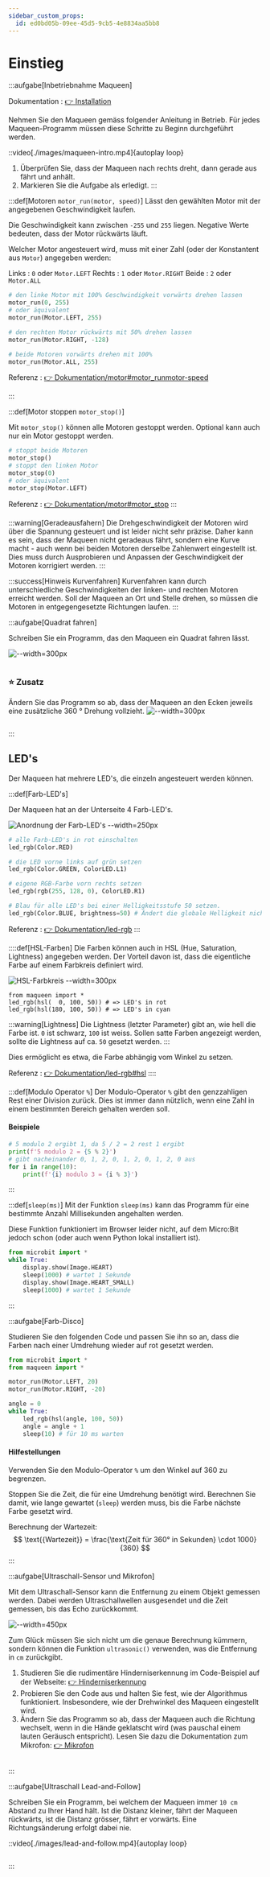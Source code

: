 ```yaml
---
sidebar_custom_props:
  id: ed0bd05b-09ee-45d5-9cb5-4e8834aa5bb8
---
```

# Einstieg

:::aufgabe[Inbetriebnahme Maqueen]
<Answer type="state" webKey="0eff77c4-2629-4b69-bb87-2d0b1279e6f3" />

Dokumentation
: [👉 Installation](https://gbsl-informatik.github.io/maqueen-plus-v2-mpy/docs/)

Nehmen Sie den Maqueen gemäss folgender Anleitung in Betrieb. Für jedes Maqueen-Programm müssen diese Schritte zu Beginn durchgeführt werden. 

::video[./images/maqueen-intro.mp4]{autoplay loop}

1. Überprüfen Sie, dass der Maqueen nach rechts dreht, dann gerade aus fährt und anhält. 
2. Markieren Sie die Aufgabe als erledigt.
:::

:::def[Motoren `motor_run(motor, speed)`]
Lässt den gewählten Motor mit der angegebenen Geschwindigkeit laufen.

Die Geschwindigkeit kann zwischen `-255` und `255` liegen. Negative Werte bedeuten, dass der Motor rückwärts läuft.

Welcher Motor angesteuert wird, muss mit einer Zahl (oder der Konstantent aus `Motor`) angegeben werden:

Links
: `0` oder `Motor.LEFT`
Rechts
: `1` oder `Motor.RIGHT`
Beide
: `2` oder `Motor.ALL`

```py
# den linke Motor mit 100% Geschwindigkeit vorwärts drehen lassen
motor_run(0, 255)
# oder äquivalent
motor_run(Motor.LEFT, 255)

# den rechten Motor rückwärts mit 50% drehen lassen
motor_run(Motor.RIGHT, -128)

# beide Motoren vorwärts drehen mit 100%
motor_run(Motor.ALL, 255)
```

Referenz
: [👉 Dokumentation/motor#motor_runmotor-speed](https://gbsl-informatik.github.io/maqueen-plus-v2-mpy/docs/api/motor#motor_runmotor-speed)

:::

:::def[Motor stoppen `motor_stop()`]

Mit `motor_stop()` können alle Motoren gestoppt werden. Optional kann auch nur ein Motor gestoppt werden.

```py
# stoppt beide Motoren
motor_stop()
# stoppt den linken Motor
motor_stop(0)
# oder äquivalent
motor_stop(Motor.LEFT)
```

Referenz
: [👉 Dokumentation/motor#motor_stop](https://gbsl-informatik.github.io/maqueen-plus-v2-mpy/docs/api/motor#motor_stop)
:::

:::warning[Geradeausfahern]
Die Drehgeschwindigkeit der Motoren wird über die Spannung gesteuert und ist leider nicht sehr präzise. Daher kann es sein, dass der Maqueen nicht geradeaus fährt, sondern eine Kurve macht - auch wenn bei beiden Motoren derselbe Zahlenwert eingestellt ist. Dies muss durch Ausprobieren und Anpassen der Geschwindigkeit der Motoren korrigiert werden.
:::

:::success[Hinweis Kurvenfahren]
Kurvenfahren kann durch unterschiedliche Geschwindigkeiten der linken- und rechten Motoren erreicht werden. Soll der Maqueen an Ort und Stelle drehen, so müssen die Motoren in entgegengesetzte Richtungen laufen.
:::


:::aufgabe[Quadrat fahren]
<Answer type="state" webKey="cac5a052-f977-4649-a918-214ecfe85c92" />

Schreiben Sie ein Programm, das den Maqueen ein Quadrat fahren lässt.

![--width=300px](./images/square.png)

```mpy live_py id=320176d9-f2b5-4345-a576-2c04e333c192

```

### ⭐ Zusatz
Ändern Sie das Programm so ab, dass der Maqueen an den Ecken jeweils eine zusätzliche 360 ° Drehung vollzieht.
![--width=300px](./images/square360.png)

```mpy live_py id=6187de79-61f4-4262-9a0e-034ff028904b

```

:::

## LED's

Der Maqueen hat mehrere LED's, die einzeln angesteuert werden können.

:::def[Farb-LED's]

Der Maqueen hat an der Unterseite 4 Farb-LED's.

![Anordnung der Farb-LED's --width=250px](./images/maqueen-leds.png)

```py
# alle Farb-LED's in rot einschalten
led_rgb(Color.RED)

# die LED vorne links auf grün setzen
led_rgb(Color.GREEN, ColorLED.L1)

# eigene RGB-Farbe vorn rechts setzen
led_rgb(rgb(255, 128, 0), ColorLED.R1)

# Blau für alle LED's bei einer Helligkeitsstufe 50 setzen.
led_rgb(Color.BLUE, brightness=50) # Ändert die globale Helligkeit nicht.
```

Referenz
: [👉 Dokumentation/led-rgb](https://gbsl-informatik.github.io/maqueen-plus-v2-mpy/docs/api/led-rgb#api)
:::

::::def[HSL-Farben]
Die Farben können auch in HSL (Hue, Saturation, Lightness) angegeben werden. Der Vorteil davon ist, dass die eigentliche Farbe auf einem Farbkreis definiert wird.

![HSL-Farbkreis --width=300px](./images/hsl-color-circle.png)

```mpy
from maqueen import *
led_rgb(hsl(  0, 100, 50)) # => LED's in rot
led_rgb(hsl(180, 100, 50)) # => LED's in cyan
```

:::warning[Lightness]
Die Lightness (letzter Parameter) gibt an, wie hell die Farbe ist. `0` ist schwarz, `100` ist weiss. Sollen satte Farben angezeigt werden, sollte die Lightness auf ca. `50` gesetzt werden.
:::

Dies ermöglicht es etwa, die Farbe abhängig vom Winkel zu setzen.

Referenz
: [👉 Dokumentation/led-rgb#hsl](https://gbsl-informatik.github.io/maqueen-plus-v2-mpy/docs/api/led-rgb#hsl)
::::

:::def[Modulo Operator `%`]
Der Modulo-Operator `%` gibt den genzzahligen Rest einer Division zurück. Dies ist immer dann nützlich, wenn eine Zahl in einem bestimmten Bereich gehalten werden soll.

#### Beispiele
```py live_py slim
# 5 modulo 2 ergibt 1, da 5 / 2 = 2 rest 1 ergibt
print(f'5 modulo 2 = {5 % 2}')
# gibt nacheinander 0, 1, 2, 0, 1, 2, 0, 1, 2, 0 aus
for i in range(10):
    print(f'{i} modulo 3 = {i % 3}')
```
:::

:::def[`sleep(ms)`]
Mit der Funktion `sleep(ms)` kann das Programm für eine bestimmte Anzahl Millisekunden angehalten werden.

Diese Funktion funktioniert im Browser leider nicht, auf dem Micro\:Bit jedoch schon (oder auch wenn Python lokal installiert ist).

```py
from microbit import *
while True:
    display.show(Image.HEART)
    sleep(1000) # wartet 1 Sekunde
    display.show(Image.HEART_SMALL)
    sleep(1000) # wartet 1 Sekunde
```
:::

:::aufgabe[Farb-Disco]
<Answer type="state" webKey="5ad417e2-37f2-454b-9a3d-8727aa30983a" />

Studieren Sie den folgenden Code und passen Sie ihn so an, dass die Farben nach einer Umdrehung wieder auf rot gesetzt werden.

```py live_py id=48d2c03f-b4f2-4b98-ac20-20d1afeef380
from microbit import *
from maqueen import *

motor_run(Motor.LEFT, 20)
motor_run(Motor.RIGHT, -20)

angle = 0
while True:
    led_rgb(hsl(angle, 100, 50))
    angle = angle + 1
    sleep(10) # für 10 ms warten
```

#### Hilfestellungen
<Hint title="Hinweis 1">

Verwenden Sie den Modulo-Operator `%` um den Winkel auf 360 zu begrenzen.
</Hint>
<Hint title="Hinweis 2">

Stoppen Sie die Zeit, die für eine Umdrehung benötigt wird. Berechnen Sie damit, wie lange gewartet (`sleep`) werden muss, bis die Farbe nächste Farbe gesetzt wird.
</Hint>
<Hint title="Hinweis 3">

Berechnung der Wartezeit:
$$
\text{{Wartezeit}} = \frac{\text{Zeit für 360° in Sekunden} \cdot 1000}{360}
$$
</Hint>
:::

:::aufgabe[Ultraschall-Sensor und Mikrofon]
<Answer type="state" webKey="51858d69-2fe6-4a81-bbbe-2a0f7fd5d576" />

Mit dem Ultraschall-Sensor kann die Entfernung zu einem Objekt gemessen werden. Dabei werden Ultraschallwellen ausgesendet und die Zeit gemessen, bis das Echo zurückkommt.

![--width=450px](./images/ultrasonic-sensor.png)

Zum Glück müssen Sie sich nicht um die genaue Berechnung kümmern, sondern können die Funktion `ultrasonic()` verwenden, was die Entfernung in `cm` zurückgibt.

1. Studieren Sie die rudimentäre Hinderniserkennung im Code-Beispiel auf der Webseite: [👉 Hinderniserkennung](https://gbsl-informatik.github.io/maqueen-plus-v2-mpy/docs/examples/obstacle-avoidance)
2. Probieren Sie den Code aus und halten Sie fest, wie der Algorithmus funktioniert. Insbesondere, wie der Drehwinkel des Maqueen eingestellt wird.
    <Answer type="text" webKey="0bc69733-d362-42b3-b9f1-7c9b35c84218" />
3. Ändern Sie das Programm so ab, dass der Maqueen auch die Richtung wechselt, wenn in die Hände geklatscht wird (was pauschal einem lauten Geräusch entspricht). Lesen Sie dazu die Dokumentation zum Mikrofon: [👉 Mikrofon](https://python.microbit.org/v/3/reference/microphone)

```mpy live_py id=76d88313-309d-40a2-a79d-1f33b97202ff

```
:::

:::aufgabe[Ultraschall Lead-and-Follow]
<Answer type="state" webKey="25293200-bca2-4590-82a2-39f66d12f85f" />

Schreiben Sie ein Programm, bei welchem der Maqueen immer `10 cm` Abstand zu Ihrer Hand hält. Ist die Distanz kleiner, fährt der Maqueen rückwärts, ist die Distanz grösser, fährt er vorwärts. Eine Richtungsänderung erfolgt dabei nie.

::video[./images/lead-and-follow.mp4]{autoplay loop}


```mpy live_py id=a68792f6-f832-4d74-9d9e-80ee1d2762e6

```
:::